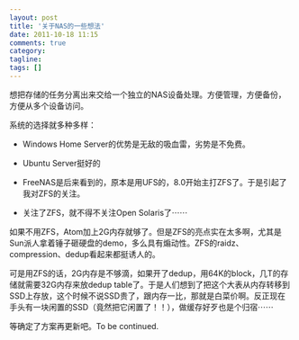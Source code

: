 ```yaml
---
layout: post
title: '关于NAS的一些想法'
date: 2011-10-18 11:15
comments: true
category:
tagline:
tags: []
---
```


想把存储的任务分离出来交给一个独立的NAS设备处理。方便管理，方便备份，方便从多个设备访问。

系统的选择就多种多样：

  * Windows Home Server的优势是无敌的吸血雷，劣势是不免费。

  * Ubuntu Server挺好的

  * FreeNAS是后来看到的，原本是用UFS的，8.0开始主打ZFS了。于是引起了我对ZFS的关注。

  * 关注了ZFS，就不得不关注Open Solaris了⋯⋯

如果不用ZFS，Atom加上2G内存就够了。但是ZFS的亮点实在太多啊，尤其是Sun派人拿着锤子砸硬盘的demo，多么具有煽动性。ZFS的raidz、compression、dedup看起来都挺诱人的。

可是用ZFS的话，2G内存是不够滴，如果开了dedup，用64K的block，几T的存储就需要32G内存来放dedup table了。于是人们想到了把这个大表从内存转移到SSD上存放，这个时候不说SSD贵了，跟内存一比，那就是白菜价啊。反正现在手头有一块闲置的SSD（竟然把它闲置了！！），做缓存好歹也是个归宿⋯⋯

等确定了方案再更新吧。To be continued.

